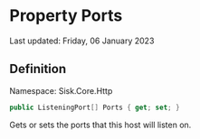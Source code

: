 # Property Ports
Last updated: Friday, 06 January 2023

## Definition
Namespace: Sisk.Core.Http

```csharp
public ListeningPort[] Ports { get; set; }
```

Gets or sets the ports that this host will listen on.

